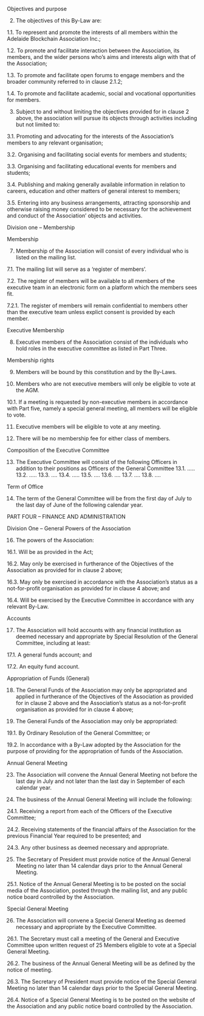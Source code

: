 Objectives and purpose 

2.	The objectives of this By-Law are: 

1.1.	To represent and promote the interests of all members within the Adelaide Blockchain Association Inc.; 

1.2.	To promote and facilitate interaction between the Association, its members, and the wider persons who’s aims and interests align with that of the Association;
 
1.3.	To promote and facilitate open forums to engage members and the broader community referred to in clause 2.1.2;

1.4.	To promote and facilitate academic, social and vocational opportunities for members. 

3.	Subject to and without limiting the objectives provided for in clause 2 above, the association will pursue its objects through activities including but not limited to: 

3.1.	Promoting and advocating for the interests of the Association’s members to any relevant organisation; 

3.2.	Organising and facilitating social events for members and students;  

3.3.	Organising and facilitating educational events for members and students;  

3.4.	Publishing and making generally available information in relation to careers, education and other matters of general interest to members; 

3.5.	Entering into any business arrangements, attracting sponsorship and otherwise raising money considered to be necessary for the achievement and conduct of the Association’ objects and activities. 



Division one – Membership 

Membership 

7.	Membership of the Association will consist of every individual who is listed on the mailing list. 

7.1.	The mailing list will serve as a ‘register of members’. 

7.2.	The register of members will be available to all members of the executive team in an electronic form on a platform which the members sees fit. 

7.2.1.	The register of members will remain confidential to members other than the executive team unless explict consent is provided by each member.  

Executive Membership 

8.	Executive members of the Association consist of the individuals who hold roles in the executive committee as listed in Part Three. 

Membership rights

9.	Members will be bound by this constitution and by the By-Laws. 

10.	Members who are not executive members will only be eligible to vote at the AGM. 

10.1.	If a meeting is requested by non-executive members in accordance with Part five, namely a special general meeting, all members will be eligible to vote. 

11.	Executive members will be eligible to vote at any meeting.  

12.	There will be no membership fee for either class of members. 


Composition of the Executive Committee

13.	The Executive Committee will consist of the following Officers in addition to their positions as Officers of the General Committee 
13.1.	….. 
13.2.	…..
13.3.	….
13.4.	…..
13.5.	….
13.6.	….
13.7.	….
13.8.	….

Term of Office 

14.	The term of the General Committee will be from the first day of July to the last day of June of the following calendar year.

PART FOUR – FINANCE AND ADMINISTRATION

Division One – General 
Powers of the Association 

16.	The powers of the Association: 

16.1.	Will be as provided in the Act; 

16.2.	May only be exercised in furtherance of the Objectives of the Association as provided for in clause 2 above;

16.3.	May only be exercised in accordance with the Association’s status as a not-for-profit organisation as provided for in clause 4 above; and 

16.4.	Will be exercised by the Executive Committee in accordance with any relevant By-Law.


Accounts 

17.	The Association will hold accounts with any financial institution as deemed necessary and appropriate by Special Resolution of the General Committee, including at least: 

17.1.	A general funds account; and 

17.2.	An equity fund account.

Appropriation of Funds (General)

18.	The General Funds of the Association may only be appropriated and applied in furtherance of the Objectives of the Association as provided for in clause 2 above and the Association’s status as a not-for-profit organisation as provided for in clause 4 above; 

19.	The General Funds of the Association may only be appropriated: 

19.1.	By Ordinary Resolution of the General Committee; or 

19.2.	In accordance with a By-Law adopted by the Association for the purpose of providing for the appropriation of funds of the Association.



Annual General Meeting 

23.	The Association will convene the Annual General Meeting not before the last day in July and not later than the last day in September of each calendar year. 

24.	The business of the Annual General Meeting will include the following: 

24.1.	Receiving a report from each of the Officers of the Executive Committee; 

24.2.	Receiving statements of the financial affairs of the Association for the previous Financial Year required to be presented; and 

24.3.	Any other business as deemed necessary and appropriate. 

25.	The Secretary of President must provide notice of the Annual General Meeting no later than 14 calendar days prior to the Annual General Meeting. 

25.1.	Notice of the Annual General Meeting is to be posted on the social media of the Association, posted through the mailing list, and any public notice board controlled by the Association.



Special General Meeting

26.	The Association will convene a Special General Meeting as deemed necessary and appropriate by the Executive Committee. 

26.1.	The Secretary must call a meeting of the General and Executive Committee upon written request of 25 Members eligible to vote at a Special General Meeting. 

26.2.	The business of the Annual General Meeting will be as defined by the notice of meeting. 

26.3.	The Secretary of President must provide notice of the Special General Meeting no later than 14 calendar days prior to the Special General Meeting. 

26.4.	Notice of a Special General Meeting is to be posted on the website of the Association and any public notice board controlled by the Association.


